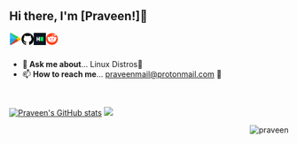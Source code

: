 ## Hi there, I'm [Praveen!]👋

<a href="https://play.google.com/store/apps/dev?id=7031227816779180923" title="PlayStore Developer Page">
  <img align="left" alt="Praveen | PlayStore" width="22px" src="https://raw.githubusercontent.com/praveen05git/praveen05git/main/images/PlayStore-logo.png" />
</a>
<a href="https://github.com/praveen05git" title="GitHub Profile">
  <img align="left" alt="Praveen | GitHub" width="22px" src="https://raw.githubusercontent.com/praveen05git/praveen05git/main/images/github-logo.png" />
</a>
<a href="https://www.hackerrank.com/praveen05hacker" title="HackerRank Profile">
  <img align="left" alt="Praveen | HackerRank" width="22px" src="https://raw.githubusercontent.com/praveen05git/praveen05git/main/images/HackerRank_Icon.png" />
</a>
<a href="https://www.reddit.com/user/praveen0502" title="Reddit Profile">
  <img align="left" alt="Praveen | Reddit" width="22px" src="https://raw.githubusercontent.com/praveen05git/praveen05git/main/images/reddit%20logo.png" />
</a>
</br>

<!--
**praveen05git/praveen05git** is a ✨ _special_ ✨ repository because its `README.md` (this file) appears on your GitHub profile.
<a href="https://hencesimplified.wixsite.com/praveen" title="Personal Site">
  <img align="left" alt="Praveen | Reddit" width="22px" src="https://raw.githubusercontent.com/praveen05git/praveen05git/main/images/global.png" />
</a>
hide=stars,prs,issues,contribs
[![Praveen's Wakatime stats](https://github-readme-stats.vercel.app/api/wakatime?username=@08fb360d-8c68-44c0-8562-1b01216a0dc1)]
- 🔭 <b>I’m currently working on</b>... Android Apps📱
- <b>🌱 I’m currently learning</b>... Flutter👀
-->
</br>

- 💬<b> Ask me about</b>... Linux Distros🐧
- 📫 <b>How to reach me</b>... praveenmail@protonmail.com 💌
</br>

[![Praveen's GitHub stats](https://github-readme-stats.vercel.app/api?username=praveen05git&show_icons=true)](https://github.com/praveen05git)
<img src="https://github-readme-stats.vercel.app/api/top-langs/?username=praveen05git&langs_count=10&layout=compact&hide=c,sqlpl,css,asp">
</br>

<p align="right"><img src="https://komarev.com/ghpvc/?username=praveen05git&style=flat" alt="praveen"></p>
